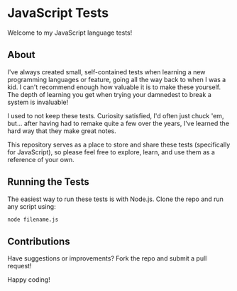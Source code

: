 # JavaScript Tests

Welcome to my JavaScript language tests!

## About

I've always created small, self-contained tests when learning a new programming languages or feature, going all the way back to when I was a kid. I can't recommend enough how valuable it is to make these yourself. The depth of learning you get when trying your damnedest to break a system is invaluable!

I used to not keep these tests. Curiosity satisfied, I'd often just chuck 'em, but... after having had to remake quite a few over the years, I've learned the hard way that they make great notes.

This repository serves as a place to store and share these tests (specifically for JavaScript), so please feel free to explore, learn, and use them as a reference of your own.

## Running the Tests

The easiest way to run these tests is with Node.js. Clone the repo and run any script using:

```bash
node filename.js
```

## Contributions

Have suggestions or improvements? Fork the repo and submit a pull request!

Happy coding!
